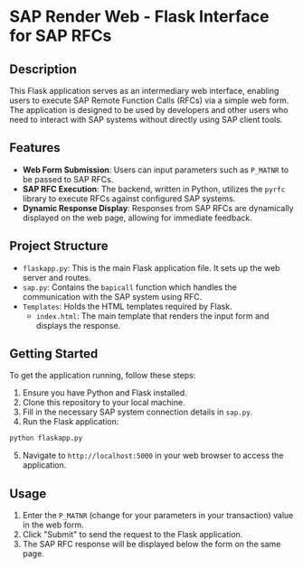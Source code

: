 # SAP Render Web - Flask Interface for SAP RFCs

## Description

This Flask application serves as an intermediary web interface, enabling users to execute SAP Remote Function Calls (RFCs) via a simple web form. The application is designed to be used by developers and other users who need to interact with SAP systems without directly using SAP client tools.

## Features

- **Web Form Submission**: Users can input parameters such as `P_MATNR` to be passed to SAP RFCs.
- **SAP RFC Execution**: The backend, written in Python, utilizes the `pyrfc` library to execute RFCs against configured SAP systems.
- **Dynamic Response Display**: Responses from SAP RFCs are dynamically displayed on the web page, allowing for immediate feedback.

## Project Structure

- `flaskapp.py`: This is the main Flask application file. It sets up the web server and routes.
- `sap.py`: Contains the `bapicall` function which handles the communication with the SAP system using RFC.
- `Templates`: Holds the HTML templates required by Flask.
  - `index.html`: The main template that renders the input form and displays the response.

## Getting Started

To get the application running, follow these steps:

1. Ensure you have Python and Flask installed.
2. Clone this repository to your local machine.
3. Fill in the necessary SAP system connection details in `sap.py`.
4. Run the Flask application:

```bash
python flaskapp.py
```

5. Navigate to `http://localhost:5000` in your web browser to access the application.

## Usage

1. Enter the `P_MATNR` (change for your parameters in your transaction) value in the web form.
2. Click "Submit" to send the request to the Flask application.
3. The SAP RFC response will be displayed below the form on the same page.
